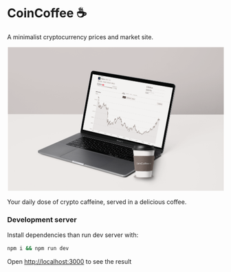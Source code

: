 # CoinCoffee ☕

A minimalist cryptocurrency prices and market site.

![alt text](https://github.com/0xfuje/coincoffee/blob/main/public/laptop.png)

Your daily dose of crypto caffeine, served in a delicious coffee.

### Development server
Install dependencies than run dev server with:
```bash
npm i && npm run dev
```
Open [http://localhost:3000](http://localhost:3000) to see the result
